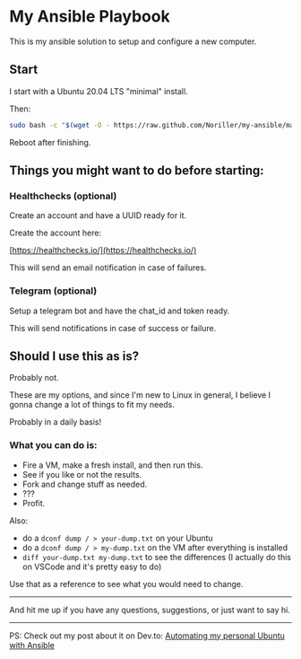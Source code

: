 # My Ansible Playbook

This is my ansible solution to setup and configure a new computer.

## Start

I start with a Ubuntu 20.04 LTS "minimal" install.

Then:
```bash
sudo bash -c "$(wget -O - https://raw.github.com/Noriller/my-ansible/master/start.sh)"
```

Reboot after finishing.

## Things you might want to do before starting:

### Healthchecks (optional)

Create an account and have a UUID ready for it.

Create the account here:

[https://healthchecks.io/](https://healthchecks.io/)


This will send an email notification in case of failures.

### Telegram (optional)

Setup a telegram bot and have the chat_id and token ready.

This will send notifications in case of success or failure.

## Should I use this as is?

Probably not.

These are my options, and since I'm new to Linux in general, I believe I gonna change a lot of things to fit my needs.

Probably in a daily basis!

### What you can do is:

- Fire a VM, make a fresh install, and then run this.
- See if you like or not the results.
- Fork and change stuff as needed.
- ???
- Profit.

Also:

- do a `dconf dump / > your-dump.txt` on your Ubuntu
- do a `dconf dump / > my-dump.txt` on the VM after everything is installed
- `diff your-dump.txt my-dump.txt` to see the differences (I actually do this on VSCode and it's pretty easy to do)

Use that as a reference to see what you would need to change.

---

And hit me up if you have any questions, suggestions, or just want to say hi.

---

PS: Check out my post about it on Dev.to: [Automating my personal Ubuntu with Ansible](https://dev.to/noriller/automating-my-personal-ubuntu-with-ansible-25bh)
